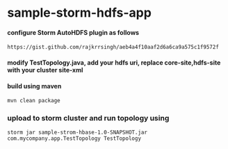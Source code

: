 # sample-storm-hdfs-app

#### configure Storm AutoHDFS plugin as follows
```
https://gist.github.com/rajkrrsingh/aeb4a4f10aaf2d6a6ca9a575c1f9572f
```

#### modify TestTopology.java, add your hdfs uri, replace core-site,hdfs-site with your cluster site-xml

#### build using maven
```
mvn clean package
```

### upload to storm cluster and run topology using 

```
storm jar sample-strom-hbase-1.0-SNAPSHOT.jar com.mycompany.app.TestTopology TestTopology

```



